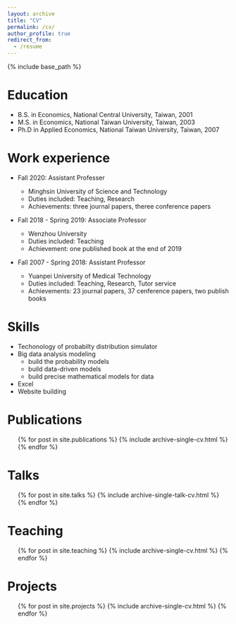 ```yaml
---
layout: archive
title: "CV"
permalink: /cv/
author_profile: true
redirect_from:
  - /resume
---
```


{% include base_path %}

Education
======
* B.S. in Economics, National Central University, Taiwan, 2001
* M.S. in Economics, National Taiwan University, Taiwan, 2003
* Ph.D in Applied Economics, National Taiwan University, Taiwan, 2007

Work experience
======
* Fall 2020: Assistant Professer
  * Minghsin University of Science and Technology
  * Duties included: Teaching, Research
  * Achievements: three journal papers, theree conference papers

* Fall 2018 - Spring 2019: Associate Professor
  * Wenzhou University
  * Duties included: Teaching
  * Achievement: one published book at the end of 2019

* Fall 2007 - Spring 2018: Assistant Professor
  * Yuanpei University of Medical Technology
  * Duties included: Teaching, Research, Tutor service
  * Achievements: 23 journal papers, 37 cenference papers, two publish books 


Skills
======
* Techonology of probabilty distribution simulator
* Big data analysis modeling
  * build the probability models
  * build data-driven models
  * build precise mathematical models for data
* Excel
* Website building

Publications
======
  <ul>{% for post in site.publications %}
    {% include archive-single-cv.html %}
  {% endfor %}</ul>
  
Talks
======
  <ul>{% for post in site.talks %}
    {% include archive-single-talk-cv.html %}
  {% endfor %}</ul>
  
Teaching
======
  <ul>{% for post in site.teaching %}
    {% include archive-single-cv.html %}
  {% endfor %}</ul>
  
Projects
======
  <ul>{% for post in site.projects %}
    {% include archive-single-cv.html %}
  {% endfor %}</ul>
